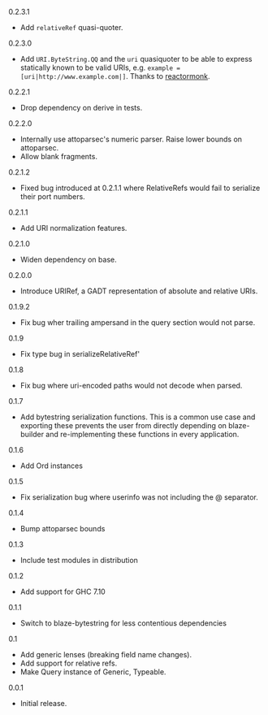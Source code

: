 0.2.3.1
* Add `relativeRef` quasi-quoter.

0.2.3.0
* Add `URI.ByteString.QQ` and the `uri` quasiquoter to be able to express statically known to be valid URIs, e.g. `example = [uri|http://www.example.com|]`. Thanks to [reactormonk](https://github.com/reactormonk).

0.2.2.1
* Drop dependency on derive in tests.

0.2.2.0
* Internally use attoparsec's numeric parser. Raise lower bounds on attoparsec.
* Allow blank fragments.

0.2.1.2
* Fixed bug introduced at 0.2.1.1 where RelativeRefs would fail to serialize their port numbers.

0.2.1.1
* Add URI normalization features.

0.2.1.0
* Widen dependency on base.

0.2.0.0
* Introduce URIRef, a GADT representation of absolute and relative URIs.

0.1.9.2
* Fix bug wher trailing ampersand in the query section would not parse.

0.1.9
* Fix type bug in serializeRelativeRef'

0.1.8
* Fix bug where uri-encoded paths would not decode when parsed.

0.1.7
* Add bytestring serialization functions. This is a common use case
  and exporting these prevents the user from directly depending on
  blaze-builder and re-implementing these functions in every application.

0.1.6
* Add Ord instances

0.1.5
* Fix serialization bug where userinfo was not including the @ separator.

0.1.4
* Bump attoparsec bounds

0.1.3
* Include test modules in distribution

0.1.2
* Add support for GHC 7.10

0.1.1
* Switch to blaze-bytestring for less contentious dependencies

0.1
* Add generic lenses (breaking field name changes).
* Add support for relative refs.
* Make Query instance of Generic, Typeable.

0.0.1

* Initial release.
